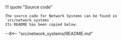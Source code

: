 !!! quote "Source code"

    The source code for Network Systems can be found in `src/network_systems`.
    Its README has been copied below.

--8<-- "src/network_systems/README.md"
